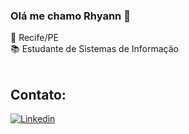 
### Olá me chamo Rhyann 👋 

📍 Recife/PE <br>
📚 Estudante de Sistemas de Informação <br>
<br>


## Contato: 

[![Linkedin](https://img.shields.io/badge/LinkedIn-0077B5?style=for-the-badge&logo=linkedin&logoColor=white)](https://www.linkedin.com/in/rhyannsilva/)
